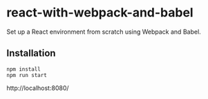 # react-with-webpack-and-babel

Set up a React environment from scratch using Webpack and Babel.

## Installation

```
npm install
npm run start
```

http://localhost:8080/